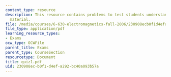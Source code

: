 ```yaml
---
content_type: resource
description: This resource contains problems to test students understanding of course
  material.
file: /media/courses/6-630-electromagnetics-fall-2006/230908ecb0f1d4efa292bc40a093b57a_quiz1.pdf
file_type: application/pdf
learning_resource_types:
- Exams
ocw_type: OCWFile
parent_title: Exams
parent_type: CourseSection
resourcetype: Document
title: quiz1.pdf
uid: 230908ec-b0f1-d4ef-a292-bc40a093b57a
---
```


